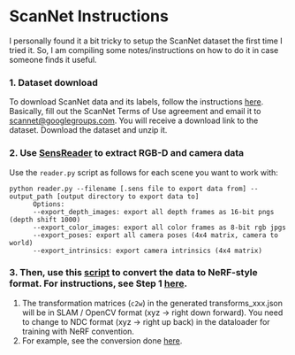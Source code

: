 # ScanNet Instructions

I personally found it a bit tricky to setup the ScanNet dataset the first time I tried it. So, I am compiling some notes/instructions on how to do it in case someone finds it useful.

### 1. Dataset download

To download ScanNet data and its labels, follow the instructions [here](https://github.com/ScanNet/ScanNet). Basically, fill out the ScanNet Terms of Use agreement and email it to [scannet@googlegroups.com](mailto:scannet@googlegroups.com). You will receive a download link to the dataset. Download the dataset and unzip it.

### 2. Use [SensReader](https://github.com/ScanNet/ScanNet/tree/master/SensReader/python) to extract RGB-D and camera data
Use the `reader.py` script as follows for each scene you want to work with:
``` 
python reader.py --filename [.sens file to export data from] --output_path [output directory to export data to] 
	  Options:
	  --export_depth_images: export all depth frames as 16-bit pngs (depth shift 1000)
	  --export_color_images: export all color frames as 8-bit rgb jpgs
	  --export_poses: export all camera poses (4x4 matrix, camera to world)
	  --export_intrinsics: export camera intrinsics (4x4 matrix) 
```

### 3. Then, use this [script](https://github.com/zju3dv/object_nerf/blob/main/data_preparation/scannet_sens_reader/convert_to_nerf_style_data.py) to convert the data to NeRF-style format. For instructions, see Step 1 [here](https://github.com/zju3dv/object_nerf/tree/main/data_preparation).
1. The transformation matrices (`c2w`) in the generated transforms_xxx.json will be in SLAM / OpenCV format (xyz -> right down forward). You need to change to NDC format (xyz -> right up back) in the dataloader for training with NeRF convention.
2. For example, see the conversion done [here](https://github.com/cvg/nice-slam/blob/7af15cc33729aa5a8ca052908d96f495e34ab34c/src/utils/datasets.py#L205).

